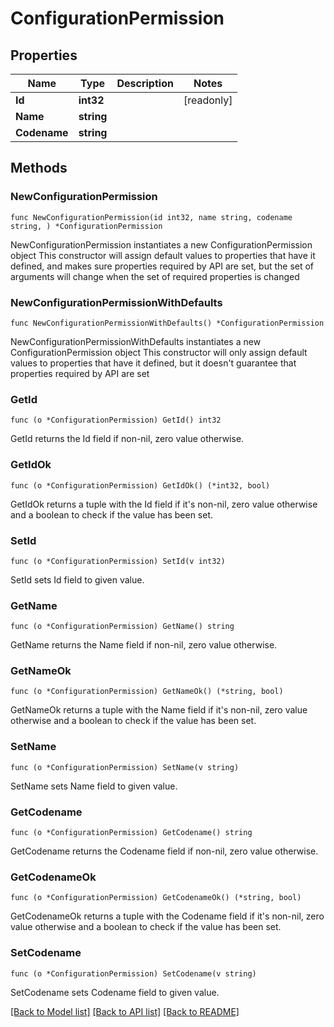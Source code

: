 # ConfigurationPermission

## Properties

Name | Type | Description | Notes
------------ | ------------- | ------------- | -------------
**Id** | **int32** |  | [readonly] 
**Name** | **string** |  | 
**Codename** | **string** |  | 

## Methods

### NewConfigurationPermission

`func NewConfigurationPermission(id int32, name string, codename string, ) *ConfigurationPermission`

NewConfigurationPermission instantiates a new ConfigurationPermission object
This constructor will assign default values to properties that have it defined,
and makes sure properties required by API are set, but the set of arguments
will change when the set of required properties is changed

### NewConfigurationPermissionWithDefaults

`func NewConfigurationPermissionWithDefaults() *ConfigurationPermission`

NewConfigurationPermissionWithDefaults instantiates a new ConfigurationPermission object
This constructor will only assign default values to properties that have it defined,
but it doesn't guarantee that properties required by API are set

### GetId

`func (o *ConfigurationPermission) GetId() int32`

GetId returns the Id field if non-nil, zero value otherwise.

### GetIdOk

`func (o *ConfigurationPermission) GetIdOk() (*int32, bool)`

GetIdOk returns a tuple with the Id field if it's non-nil, zero value otherwise
and a boolean to check if the value has been set.

### SetId

`func (o *ConfigurationPermission) SetId(v int32)`

SetId sets Id field to given value.


### GetName

`func (o *ConfigurationPermission) GetName() string`

GetName returns the Name field if non-nil, zero value otherwise.

### GetNameOk

`func (o *ConfigurationPermission) GetNameOk() (*string, bool)`

GetNameOk returns a tuple with the Name field if it's non-nil, zero value otherwise
and a boolean to check if the value has been set.

### SetName

`func (o *ConfigurationPermission) SetName(v string)`

SetName sets Name field to given value.


### GetCodename

`func (o *ConfigurationPermission) GetCodename() string`

GetCodename returns the Codename field if non-nil, zero value otherwise.

### GetCodenameOk

`func (o *ConfigurationPermission) GetCodenameOk() (*string, bool)`

GetCodenameOk returns a tuple with the Codename field if it's non-nil, zero value otherwise
and a boolean to check if the value has been set.

### SetCodename

`func (o *ConfigurationPermission) SetCodename(v string)`

SetCodename sets Codename field to given value.



[[Back to Model list]](../README.md#documentation-for-models) [[Back to API list]](../README.md#documentation-for-api-endpoints) [[Back to README]](../README.md)


